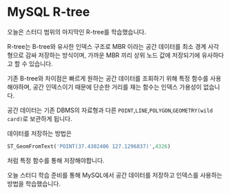# MySQL R-tree

오늘은 스터디 범위의 마지막인 R-tree를 학습했습니다.  
  
R-tree는 B-tree와 유사한 인덱스 구조로 MBR 이라는 공간 데이터를 최소 경계 사각형으로 감싸 저장하는 방식이며, 
가까운 MBR 끼리 상위 노드 값에 저장되기에 유사하다고 할 수 있습니다.
  
기존 B-tree와 차이점은 빠르게 원하는 공간 데이터를 조회하기 위해 특정 함수를 사용해야하며, 
공간 인덱스이기 때문에 단순한 거리를 재는 함수는 인덱스 가용성이 없습니다.  
  
공간 데이터는 기존 DBMS의 자료형과 다른 `POINT`,`LINE`,`POLYGON`,`GEOMETRY(wild card)`로 보관하게 됩니다.  
  
데이터를 저장하는 방법은 
```SQL
ST_GeomFromText('POINT(37.4302406 127.1296837)',4326)
```  
처럼 특정 함수를 통해 저장해야합니다.  
    
오늘 스터디 학습 준비를 통해 MySQL에서 공간 데이터를 저장하고 인덱스를 사용하는 방법을 학습했습니다.  
